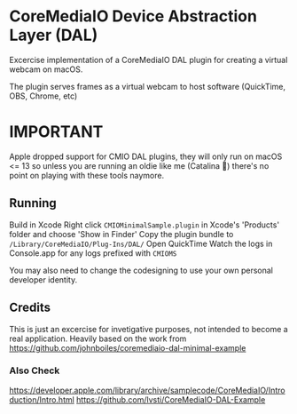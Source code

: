 # CoreMediaIO Device Abstraction Layer (DAL)

Excercise implementation of a CoreMediaIO DAL plugin for creating a virtual webcam on macOS.

The plugin serves frames as a virtual webcam to host software (QuickTime, OBS, Chrome, etc)

# IMPORTANT

Apple dropped support for CMIO DAL plugins, they will only run on macOS <= 13 so unless you are running an oldie like me (Catalina 🤘) there's no point on playing with these tools naymore.


## Running

Build in Xcode
Right click `CMIOMinimalSample.plugin` in Xcode's 'Products' folder and choose 'Show in Finder'
Copy the plugin bundle to `/Library/CoreMediaIO/Plug-Ins/DAL/`
Open QuickTime
Watch the logs in Console.app for any logs prefixed with `CMIOMS`

You may also need to change the codesigning to use your own personal developer identity.



## Credits

This is just an excercise for invetigative purposes, not intended to become a real application. Heavily based on the work from https://github.com/johnboiles/coremediaio-dal-minimal-example

### Also Check
https://developer.apple.com/library/archive/samplecode/CoreMediaIO/Introduction/Intro.html
https://github.com/lvsti/CoreMediaIO-DAL-Example
